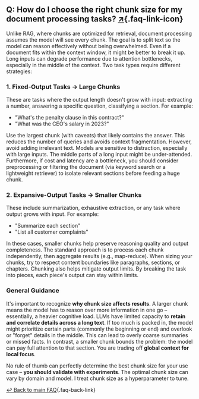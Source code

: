 ## Q: How do I choose the right chunk size for my document processing tasks? [↗](/blog/posts/evals-faq/how-do-i-choose-the-right-chunk-size-for-my-document-processing-tasks.html){.faq-link-icon}

Unlike RAG, where chunks are optimized for retrieval, document processing assumes the model will see every chunk. The goal is to split text so the model can reason effectively without being overwhelmed. Even if a document fits within the context window, it might be better to break it up. Long inputs can degrade performance due to attention bottlenecks, especially in the middle of the context. Two task types require different strategies:

### 1. Fixed-Output Tasks → Large Chunks

These are tasks where the output length doesn't grow with input: extracting a number, answering a specific question, classifying a section. For example:

* "What's the penalty clause in this contract?"
* "What was the CEO's salary in 2023?"

Use the largest chunk (with caveats) that likely contains the answer. This reduces the number of queries and avoids context fragmentation. However, avoid adding irrelevant text. Models are sensitive to distraction, especially with large inputs. The middle parts of a long input might be under-attended. Furthermore, if cost and latency are a bottleneck, you should consider preprocessing or filtering the document (via keyword search or a lightweight retriever) to isolate relevant sections before feeding a huge chunk.

### 2. Expansive-Output Tasks → Smaller Chunks

These include summarization, exhaustive extraction, or any task where output grows with input. For example:

* "Summarize each section"
* "List all customer complaints"

In these cases, smaller chunks help preserve reasoning quality and output completeness. The standard approach is to process each chunk independently, then aggregate results (e.g., map-reduce). When sizing your chunks, try to respect content boundaries like paragraphs, sections, or chapters. Chunking also helps mitigate output limits. By breaking the task into pieces, each piece's output can stay within limits.

### General Guidance

It's important to recognize **why chunk size affects results**. A larger chunk means the model has to reason over more information in one go – essentially, a heavier cognitive load. LLMs have limited capacity to **retain and correlate details across a long text**. If too much is packed in, the model might prioritize certain parts (commonly the beginning or end) and overlook or "forget" details in the middle. This can lead to overly coarse summaries or missed facts. In contrast, a smaller chunk bounds the problem: the model can pay full attention to that section. You are trading off **global context for local focus**. 

No rule of thumb can perfectly determine the best chunk size for your use case – **you should validate with experiments**. The optimal chunk size can vary by domain and model. I treat chunk size as a hyperparameter to tune.

[↩ Back to main FAQ](/blog/posts/evals-faq/#q-how-do-i-choose-the-right-chunk-size-for-my-document-processing-tasks){.faq-back-link}